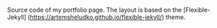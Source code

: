 Source code of my portfolio page.
The layout is based on the [Flexible-Jekyll] (https://artemsheludko.github.io/flexible-jekyll/) theme.
